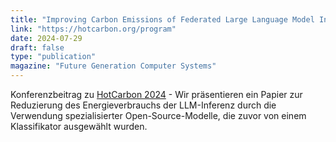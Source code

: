 ```yaml
---
title: "Improving Carbon Emissions of Federated Large Language Model Inference through Classification of Task-Specificity"
link: "https://hotcarbon.org/program"
date: 2024-07-29
draft: false
type: "publication"
magazine: "Future Generation Computer Systems"
---
```

Konferenzbeitrag zu [HotCarbon 2024](https://hotcarbon.org/program) - Wir präsentieren ein Papier zur Reduzierung des Energieverbrauchs der LLM-Inferenz durch die Verwendung
spezialisierter Open-Source-Modelle, die zuvor von einem Klassifikator ausgewählt wurden.